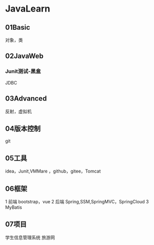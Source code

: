 # JavaLearn


##  01Basic
对象，类
##  02JavaWeb
### Junit测试-黑盒
JDBC
##  03Advanced
反射，虚拟机
##  04版本控制
 git
## 05工具
  idea，Junit,VMMare
 ，github，gitee，Tomcat
## 06框架
 1 前端 bootstrap，vue
 2 后端 Spring,SSM,SpringMVC，SpringCloud
 3 MyBatis
## 07项目
 学生信息管理系统
 旅游网
  
